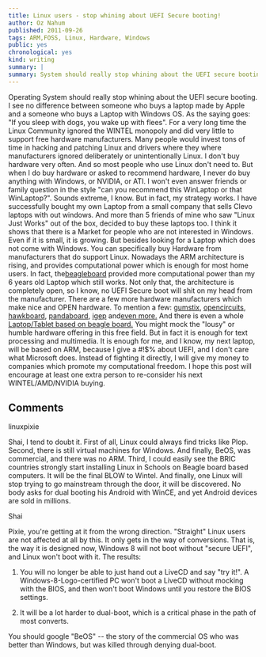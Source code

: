 ```yaml
---
title: Linux users - stop whining about UEFI Secure booting!
author: Oz Nahum
published: 2011-09-26
tags: ARM,FOSS, Linux, Hardware, Windows
public: yes
chronological: yes
kind: writing 
summary: |
summary: System should really stop whining about the UEFI secure booting.
---
```


Operating System should really stop whining about the UEFI secure
booting.
I see no difference between someone who buys a laptop made by Apple and
a someone who buys a Laptop with Windows OS. As the saying goes: "If you
sleep with dogs, you wake up with flees". For a very long time the Linux
Community ignored the WINTEL monopoly and did very little to support
free hardware manufacturers. Many people would invest tons of time in
hacking and patching Linux and drivers where they where manufacturers
ignored deliberately or unintentionally Linux.
I don't buy hardware very often. And so most people who use Linux don't
need to. But when I do buy hardware or asked to recommend hardware, I
never do buy anything with Windows, or NVIDIA, or ATI.
I won't even answer friends or family question in the style "can you
recommend this WinLaptop or that WinLaptop?". Sounds extreme, I know.
But in fact, my strategy works. I have successfully bought my own Laptop
from a small company that sells Clevo laptops with out windows. And more
than 5 friends of mine who saw "Linux Just Works" out of the box,
decided to buy these laptops too. I think it shows that there is a
Market for people who are not interested in Windows. Even if it is
small, it is growing.
But besides looking for a Laptop which does not come with Windows. You
can specifically buy Hardware from manufacturers that do support Linux.
Nowadays the ARM architecture is rising, and provides computational 
power which is enough for most home users. 
In fact, the[beagleboard](http://beagleboard.org/) provided more computational
power than my 6 years old Laptop which still works. Not only that, the
architecture is completely open, so I know, no UEFI Secure boot will
shit on my head from the manufacturer. 
There are a few more hardware manufacturers which make nice and OPEN
hardware. To mention a few:
[gumstix](http://www.gumstix.com/),
[opencircuits](http://www.opencircuits.com/Main_Page),
[hawkboard](http://www.hawkboard.org/),
[pandaboard](http://pandaboard.org/),
[igep](http://www.igep.es/index.php?option=com_content&view=article&id=46&Itemid=55)
and[even
more.](http://processors.wiki.ti.com/index.php?title=OMAP3_Boards.%20)
And there is even a whole [Laptop/Tablet based on beagle board.](http://www.alwaysinnovating.com/home/index.htm)
You might mock the "lousy" or humble hardware offering in this free
field. But in fact it is enough for text processing and multimedia. It
is enough for me, and I know, my next laptop, will be based on ARM,
because I give a #!$% about UEFI, and I don't care what Microsoft
does. Instead of fighting it directly, I will give my money to companies
which promote my computational freedom. 
I hope this post will encourage at least one extra person to re-consider
his next WINTEL/AMD/NVIDIA buying. 

Comments
--------

linuxpixie

Shai,
I tend to doubt it. First of all, Linux could always find tricks like
Plop.
Second, there is still virtual machines for Windows. And finally, BeOS,
was commercial, and there was no ARM. 
Third, I could easily see the BRIC countries strongly start installing
Linux in Schools on Beagle board based computers. It will be the final
BLOW to Wintel. 
And finally, one Linux will stop trying to go mainstream through the
door, it will be discovered. No body asks for dual booting his Android
with WinCE, and yet Android devices are sold in millions.

Shai

Pixie, you're getting at it from the wrong direction. "Straight" Linux
users are not affected at all by this. It only gets in the way of
conversions. That is, the way it is designed now, Windows 8 will not
boot without "secure UEFI", and Linux won't boot with it. The results:

1) You will no longer be able to just hand out a LiveCD and say "try
it!". A Windows-8-Logo-certified PC won't boot a LiveCD without mocking
with the BIOS, and then won't boot Windows until you restore the BIOS
settings.

2) It will be a lot harder to dual-boot, which is a critical phase in
the path of most converts.

You should google "BeOS" -- the story of the commercial OS who was
better than Windows, but was killed through denying dual-boot.
